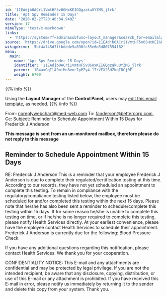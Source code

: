 ```yaml
---
id: '11EAdjb0ACri1VmtHF5v06HxKEIGQgzakuUYZMS_jlrk'
title: 'Apt Spv Reminder 15 Days'
date: '2020-02-27T20:40:34.949Z'
version: 17
mimeType: 'text/x-markdown'
links:
  - 'https://system/?f=admin&subfunc=layout_manager&search_for=email&layout_search=Go&opp=edit&doc_type=ESPVR15&old_module=Email&old_name=Apt+Spv+Reminder+15+Days&active=0'
source: 'https://drive.google.com/open?id=11EAdjb0ACri1VmtHF5v06HxKEIGQgzakuUYZMS_jlrk'
wikigdrive: '5bf4a745d7ffbddde9a890fc55e6d5d807554182'
menu:
  main:
    name: 'Apt Spv Reminder 15 Days'
    identifier: '11EAdjb0ACri1VmtHF5v06HxKEIGQgzakuUYZMS_jlrk'
    parent: '1B4axGqIlA9niMn8voc7pPZy4-1TrVEX2SHZkqIRCj0E'
    weight: 6700
---
```





{{% info %}}

Using the **Layout Manager** of the **Control Panel**, users may [edit this email template](https://system/?f=admin&subfunc=layout_manager&search_for=email&layout_search=Go&opp=edit&doc_type=ESPVR15&old_module=Email&old_name=Apt+Spv+Reminder+15+Days&active=0), as needed.
{{% /info %}}



From: noreplywebchart@med-web.com
To: fanderson@bettercorp.com,
Cc:
Subject: Reminder to Schedule Appointment Within 15 Days for Frederick J Anderson

****This message is sent from an un-monitored mailbox, therefore please do not reply to this message****
  
## **Reminder to Schedule Appointment Within 15 Days**  


RE: Frederick J Anderson
This is a reminder that your employee Frederick J Anderson is due to complete their regulated/certification testing at this time. According to our records, they have not yet scheduled an appointment to complete this testing.
To remain in compliance with the regulatory/compliance testing listed below, the employee must be scheduled for and/or completed this testing within the next 15 days.
Please note that he/she has also been sent a reminder to schedule/complete this testing within 15 days. If for some reason he/she is unable to complete this testing on time, or if he/she is no longer required to complete this testing, please notify Health Services directly.
At your earliest convenience, please have the employee contact Health Services to schedule their appointment.
Frederick J Anderson is currently due for the following:
Blood Pressure Check

If you have any additional questions regarding this notification, please contact Health Services.
We thank you for your cooperation.


CONFIDENTIALITY NOTICE: This E-mail and any attachments are confidential and may be protected by legal privilege. If you are not the intended recipient, be aware that any disclosure, copying, distribution, or use of this E-mail or any attachment is prohibited. If you have received this E-mail in error, please notify us immediately by returning it to the sender and delete this copy from your system. Thank you.
